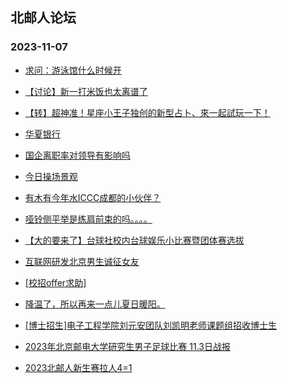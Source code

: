 ## 北邮人论坛 
### 2023-11-07

+ [求问：游泳馆什么时候开](https://bbs.byr.cn/article/Swim/130279)

+ [【讨论】新一打米饭也太离谱了](https://bbs.byr.cn/article/Talking/6404760)

+ [【转】超神准！星座小王子独创的新型占卜、來一起試玩一下！](https://bbs.byr.cn/article/Constellations/326533)

+ [华夏银行](https://bbs.byr.cn/article/Job/2198890)

+ [国企离职率对领导有影响吗](https://bbs.byr.cn/article/WorkLife/1206427)

+ [今日操场景观](https://bbs.byr.cn/article/Picture/3353234)

+ [有木有今年水ICCC成都的小伙伴？](https://bbs.byr.cn/article/Paper/48196)

+ [哑铃侧平举是练肩前束的吗。。。。](https://bbs.byr.cn/article/Gymnasium/120702)

+ [【大的要来了】台球社校内台球娱乐小比赛暨团体赛选拔](https://bbs.byr.cn/article/Billiards/28323)

+ [互联网研发北京男生诚征女友](https://bbs.byr.cn/article/Friends/2047256)

+ [[校招offer求助]](https://bbs.byr.cn/article/Job/2198911)

+ [降温了，所以再来一点儿夏日暖阳。](https://bbs.byr.cn/article/Photo/276904)

+ [[博士招生]电子工程学院刘元安团队刘凯明老师课题组招收博士生](https://bbs.byr.cn/article/AimGraduate/1227502)

+ [2023年北京邮电大学研究生男子足球比赛 11.3日战报](https://bbs.byr.cn/article/Football/810050104)

+ [2023北邮人新生赛拉人4=1](https://bbs.byr.cn/article/CStrike/96042)

